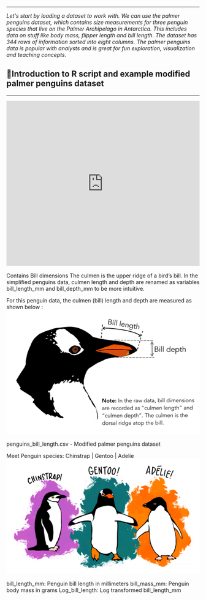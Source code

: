 
---
_Let's start by loading a dataset to work with. We can use the palmer penguins dataset, which contains size measurements for three penguin species that live on the Palmer Archipelago in Antarctica. This includes data on stuff like body mass, flipper length and bill length. The dataset has 344 rows of information sorted into eight columns. The palmer penguins data is popular with analysts and is great for fun exploration, visualization and teaching concepts_.

## 🐧Introduction to R script and example modified palmer penguins dataset

---


<iframe title="Relationship between bill length and depth " aria-label="Interactive area chart" id="datawrapper-chart-6QyX1" src="https://datawrapper.dwcdn.net/6QyX1/1/" scrolling="no" frameborder="0" style="width: 0; min-width: 100% !important; border: none;" height="431" data-external="1"></iframe><script type="text/javascript">!function(){"use strict";window.addEventListener("message",(function(a){if(void 0!==a.data["datawrapper-height"]){var e=document.querySelectorAll("iframe");for(var t in a.data["datawrapper-height"])for(var r=0;r<e.length;r++)if(e[r].contentWindow===a.source){var i=a.data["datawrapper-height"][t]+"px";e[r].style.height=i}}}))}();
</script>

Contains
Bill dimensions
The culmen is the upper ridge of a bird’s bill. In the simplified penguins data, culmen length and depth are renamed as variables bill_length_mm and bill_depth_mm to be more intuitive.

For this penguin data, the culmen (bill) length and depth are measured as shown below :
![culmen_depth](https://github.com/Ribeirosk8/Data-Analysis/blob/main/culmen_depth.png)



penguins_bill_length.csv - Modified palmer penguins dataset

Meet Penguin species: 
Chinstrap | Gentoo | Adelie 
![Penguin species](https://github.com/Ribeirosk8/Data-Analysis-with-R-Programming/blob/main/lter_penguins.png)

bill_length_mm: Penguin bill length in millimeters
bill_mass_mm: Penguin body mass in grams
Log_bill_length: Log transformed bill_length_mm

